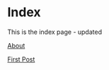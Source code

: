 # Index
This is the index page - updated

[About](about.html)

[First Post](/_posts/first_entry.html)
